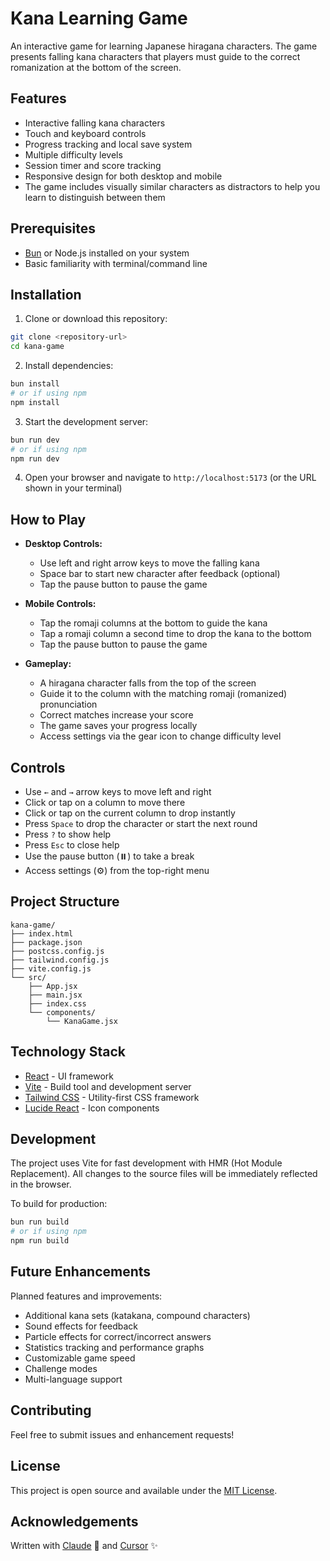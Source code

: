 # Kana Learning Game

An interactive game for learning Japanese hiragana characters. The game presents falling kana characters that players must guide to the correct romanization at the bottom of the screen.

## Features

- Interactive falling kana characters
- Touch and keyboard controls
- Progress tracking and local save system
- Multiple difficulty levels
- Session timer and score tracking
- Responsive design for both desktop and mobile
- The game includes visually similar characters as distractors to help you learn
  to distinguish between them

## Prerequisites

- [Bun](https://bun.sh/) or Node.js installed on your system
- Basic familiarity with terminal/command line

## Installation

1. Clone or download this repository:
```bash
git clone <repository-url>
cd kana-game
```

2. Install dependencies:
```bash
bun install
# or if using npm
npm install
```

3. Start the development server:
```bash
bun run dev
# or if using npm
npm run dev
```

4. Open your browser and navigate to `http://localhost:5173` (or the URL shown in your terminal)

## How to Play

- **Desktop Controls:**
  - Use left and right arrow keys to move the falling kana
  - Space bar to start new character after feedback (optional)
  - Tap the pause button to pause the game

- **Mobile Controls:**
  - Tap the romaji columns at the bottom to guide the kana
  - Tap a romaji column a second time to drop the kana to the bottom
  - Tap the pause button to pause the game

- **Gameplay:**
  - A hiragana character falls from the top of the screen
  - Guide it to the column with the matching romaji (romanized) pronunciation
  - Correct matches increase your score
  - The game saves your progress locally
  - Access settings via the gear icon to change difficulty level

## Controls
- Use `←` and `→` arrow keys to move left and right
- Click or tap on a column to move there
- Click or tap on the current column to drop instantly
- Press `Space` to drop the character or start the next round
- Press `?` to show help
- Press `Esc` to close help
- Use the pause button (⏸️) to take a break
- Access settings (⚙️) from the top-right menu

## Project Structure

```
kana-game/
├── index.html
├── package.json
├── postcss.config.js
├── tailwind.config.js
├── vite.config.js
└── src/
    ├── App.jsx
    ├── main.jsx
    ├── index.css
    └── components/
        └── KanaGame.jsx
```

## Technology Stack

- [React](https://reactjs.org/) - UI framework
- [Vite](https://vitejs.dev/) - Build tool and development server
- [Tailwind CSS](https://tailwindcss.com/) - Utility-first CSS framework
- [Lucide React](https://lucide.dev/) - Icon components

## Development

The project uses Vite for fast development with HMR (Hot Module Replacement). All changes to the source files will be immediately reflected in the browser.

To build for production:
```bash
bun run build
# or if using npm
npm run build
```

## Future Enhancements

Planned features and improvements:

- Additional kana sets (katakana, compound characters)
- Sound effects for feedback
- Particle effects for correct/incorrect answers
- Statistics tracking and performance graphs
- Customizable game speed
- Challenge modes
- Multi-language support

## Contributing

Feel free to submit issues and enhancement requests!

## License

This project is open source and available under the [MIT License](LICENSE).

## Acknowledgements

Written with [Claude](https://www.anthropic.com/claude) 🤖 and [Cursor](https://www.cursor.com) ✨

